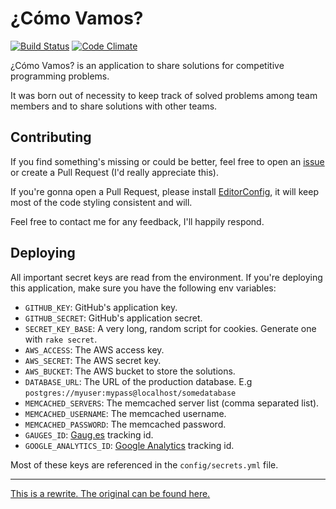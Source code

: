 # ¿Cómo Vamos?

[![Build Status](https://travis-ci.org/nhocki/como_vamos.svg?branch=master)](https://travis-ci.org/nhocki/como_vamos)
[![Code Climate](https://codeclimate.com/github/nhocki/como_vamos/badges/gpa.svg)](https://codeclimate.com/github/nhocki/como_vamos)

¿Cómo Vamos? is an application to share solutions for competitive programming problems.

It was born out of necessity to keep track of solved problems among team members and to
share solutions with other teams.

## Contributing

If you find something's missing or could be better, feel free to open an
[issue](https://github.com/nhocki/como_vamos/issues/new) or create a Pull Request
(I'd really appreciate this).

If you're gonna open a Pull Request, please install [EditorConfig](http://editorconfig.org/),
it will keep most of the code styling consistent and will.

Feel free to contact me for any feedback, I'll happily respond.

## Deploying

All important secret keys are read from the environment. If you're deploying this
application, make sure you have the following env variables:

* `GITHUB_KEY`: GitHub's application key.
* `GITHUB_SECRET`: GitHub's application secret.
* `SECRET_KEY_BASE`: A very long, random script for cookies. Generate one with `rake secret`.
* `AWS_ACCESS`: The AWS access key.
* `AWS_SECRET`: The AWS secret key.
* `AWS_BUCKET`: The AWS bucket to store the solutions.
* `DATABASE_URL`: The URL of the production database. E.g `postgres://myuser:mypass@localhost/somedatabase`
* `MEMCACHED_SERVERS`:  The memcached server list (comma separated list).
* `MEMCACHED_USERNAME`: The memcached username.
* `MEMCACHED_PASSWORD`: The memcached password.
* `GAUGES_ID`: [Gaug.es](http://gaug.es/) tracking id.
* `GOOGLE_ANALYTICS_ID`: [Google Analytics](https://www.google.com/analytics) tracking id.

Most of these keys are referenced in the `config/secrets.yml` file.

---

[This is a rewrite. The original can be found here.](https://github.com/andmej/como_vamos)
